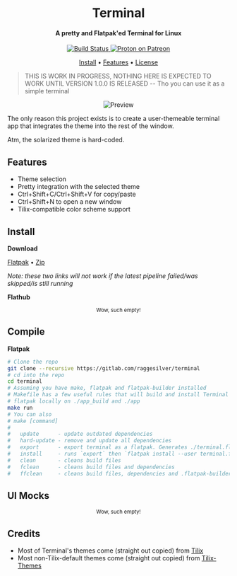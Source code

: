 <div align="center">
    <h1>
        <!--<img src="https://gitlab.com/raggesilver/terminal/raw/master/data/icons/hicolor/scalable/apps/com.raggesilver.Proton.svg" />--> Terminal
    </h1>
    <h4>A pretty and Flatpak'ed Terminal for Linux</h4>
    <p>
        <a href="https://gitlab.com/raggesilver/terminal/pipelines">
            <img src="https://gitlab.com/raggesilver/terminal/badges/master/pipeline.svg" alt="Build Status" />
        </a>
        <a href="https://www.patreon.com/raggesilver">
            <img src="https://img.shields.io/badge/patreon-donate-orange.svg?logo=patreon" alt="Proton on Patreon" />
        </a>
    </p>
    <p>
        <a href="#install">Install</a> •
        <a href="#features">Features</a> •
        <!-- <a href="#features">Features</a> • -->
        <a href="https://gitlab.com/raggesilver/terminal/blob/master/LICENSE">License</a>
    </p>
</div>

> THIS IS WORK IN PROGRESS, NOTHING HERE IS EXPECTED TO WORK UNTIL VERSION
> 1.0.0 IS RELEASED -- Tho you can use it as a simple terminal

<div align="center">
    <img src="https://imgur.com/BbKtt2L.png" alt="Preview"/>
</div>

The only reason this project exists is to create a user-themeable terminal app
that integrates the theme into the rest of the window.

Atm, the solarized theme is hard-coded.

## Features

- Theme selection
- Pretty integration with the selected theme
- Ctrl+Shift+C/Ctrl+Shift+V for copy/paste
- Ctrl+Shift+N to open a new window
- Tilix-compatible color scheme support

## Install

**Download**

[Flatpak](https://gitlab.com/raggesilver/terminal/-/jobs/artifacts/master/raw/terminal.flatpak?job=build) • [Zip](https://gitlab.com/raggesilver/terminal/-/jobs/artifacts/master/download?job=build)

*Note: these two links will not work if the latest pipeline failed/was skipped/is still running*

**Flathub**

<div align="center">
    <small>Wow, such empty!</small>
</div>

## Compile

**Flatpak**

```bash
# Clone the repo
git clone --recursive https://gitlab.com/raggesilver/terminal
# cd into the repo
cd terminal
# Assuming you have make, flatpak and flatpak-builder installed
# Makefile has a few useful rules that will build and install Terminal as a
# flatpak locally on ./app_build and ./app
make run
# You can also
# make [command]
#
#   update      - update outdated dependencies
#   hard-update - remove and update all dependencies
#   export      - export terminal as a flatpak. Generates ./terminal.flatpak
#   install     - runs `export` then `flatpak install --user terminal.flatpak`
#   clean       - cleans build files
#   fclean      - cleans build files and dependencies
#   ffclean     - cleans build files, dependencies and .flatpak-builder
```

## UI Mocks

<div align="center">
    <small>Wow, such empty!</small>
</div>

## Credits

- Most of Terminal's themes come (straight out copied) from [Tilix](https://github.com/gnunn1/tilix)
- Most non-Tilix-default themes come (straight out copied) from [Tilix-Themes](https://github.com/storm119/Tilix-Themes)
